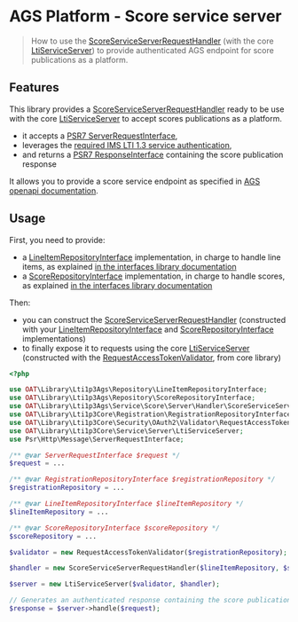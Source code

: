 # AGS Platform - Score service server

> How to use the [ScoreServiceServerRequestHandler](https://github.com/oat-sa/lib-lti1p3-ags/blob/master/src/Service/Score/Server/Handler/ScoreServiceServerRequestHandler.php) (with the core [LtiServiceServer](https://github.com/oat-sa/lib-lti1p3-core/blob/master/src/Service/Server/LtiServiceServer.php)) to provide authenticated AGS endpoint for score publications as a platform.

## Features

This library provides a [ScoreServiceServerRequestHandler](https://github.com/oat-sa/lib-lti1p3-ags/blob/master/src/Service/Score/Server/Handler/ScoreServiceServerRequestHandler.php) ready to be use with the core [LtiServiceServer](https://github.com/oat-sa/lib-lti1p3-core/blob/master/src/Service/Server/LtiServiceServer.php) to accept scores publications as a platform.

- it accepts a [PSR7 ServerRequestInterface](https://www.php-fig.org/psr/psr-7/#321-psrhttpmessageserverrequestinterface),
- leverages the [required IMS LTI 1.3 service authentication](https://www.imsglobal.org/spec/security/v1p0/#securing_web_services),
- and returns a [PSR7 ResponseInterface](https://www.php-fig.org/psr/psr-7/#33-psrhttpmessageresponseinterface) containing the score publication response

It allows you to provide a score service endpoint as specified in [AGS openapi documentation](https://www.imsglobal.org/spec/lti-ags/v2p0/openapi/#/default).

## Usage

First, you need to provide:

- a [LineItemRepositoryInterface](https://github.com/oat-sa/lib-lti1p3-ags/blob/master/src/Repository/LineItemRepositoryInterface.php) implementation, in charge to handle line items, as explained [in the interfaces library documentation](../quickstart/interfaces.md)
- a [ScoreRepositoryInterface](https://github.com/oat-sa/lib-lti1p3-ags/blob/master/src/Repository/ScoreRepositoryInterface.php) implementation, in charge to handle scores, as explained [in the interfaces library documentation](../quickstart/interfaces.md)

Then:

- you can construct the [ScoreServiceServerRequestHandler](https://github.com/oat-sa/lib-lti1p3-ags/blob/master/src/Service/Score/Server/Handler/ScoreServiceServerRequestHandler.php) (constructed with your [LineItemRepositoryInterface](https://github.com/oat-sa/lib-lti1p3-ags/blob/master/src/Repository/LineItemRepositoryInterface.php) and [ScoreRepositoryInterface](https://github.com/oat-sa/lib-lti1p3-ags/blob/master/src/Repository/ScoreRepositoryInterface.php) implementations)
- to finally expose it to requests using the core [LtiServiceServer](https://github.com/oat-sa/lib-lti1p3-core/blob/master/src/Service/Server/LtiServiceServer.php) (constructed with the [RequestAccessTokenValidator](https://github.com/oat-sa/lib-lti1p3-core/blob/master/src/Security/OAuth2/Validator/RequestAccessTokenValidator.php), from core library)

```php
<?php

use OAT\Library\Lti1p3Ags\Repository\LineItemRepositoryInterface;
use OAT\Library\Lti1p3Ags\Repository\ScoreRepositoryInterface;
use OAT\Library\Lti1p3Ags\Service\Score\Server\Handler\ScoreServiceServerRequestHandler;
use OAT\Library\Lti1p3Core\Registration\RegistrationRepositoryInterface;
use OAT\Library\Lti1p3Core\Security\OAuth2\Validator\RequestAccessTokenValidator;
use OAT\Library\Lti1p3Core\Service\Server\LtiServiceServer;
use Psr\Http\Message\ServerRequestInterface;

/** @var ServerRequestInterface $request */
$request = ...

/** @var RegistrationRepositoryInterface $registrationRepository */
$registrationRepository = ...

/** @var LineItemRepositoryInterface $lineItemRepository */
$lineItemRepository = ...

/** @var ScoreRepositoryInterface $scoreRepository */
$scoreRepository = ...

$validator = new RequestAccessTokenValidator($registrationRepository);

$handler = new ScoreServiceServerRequestHandler($lineItemRepository, $scoreRepository);

$server = new LtiServiceServer($validator, $handler);

// Generates an authenticated response containing the score publication result
$response = $server->handle($request);
```

